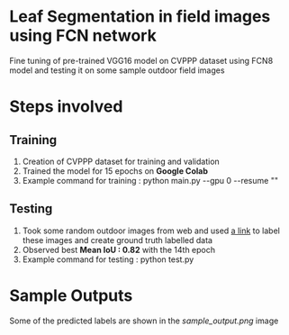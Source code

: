 # Leaf Segmentation in field images using FCN network #

Fine tuning of pre-trained VGG16 model on CVPPP dataset using FCN8 model and testing it on some sample outdoor field images


# Steps involved #   

## Training ##
1. Creation of CVPPP dataset for training and validation
2. Trained the model for 15 epochs on **Google Colab** 
3. Example command for training : python main.py --gpu 0 --resume ""

## Testing ##
1. Took some random outdoor images from web and used [a link](https://github.com/wkentaro/labelme) to label these images and create ground truth labelled data
2. Observed best **Mean IoU : 0.82** with the 14th epoch 
3. Example command for testing : python test.py

# Sample Outputs
Some of the predicted labels are shown in the *sample_output.png* image
